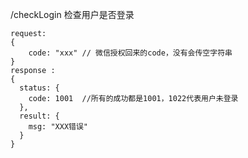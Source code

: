 /checkLogin  检查用户是否登录

```
request:
{
    code: "xxx" // 微信授权回来的code，没有会传空字符串
}
response :
{
  status: {
    code: 1001  //所有的成功都是1001，1022代表用户未登录
  },
  result: {
    msg: "XXX错误"
  }
}
```
